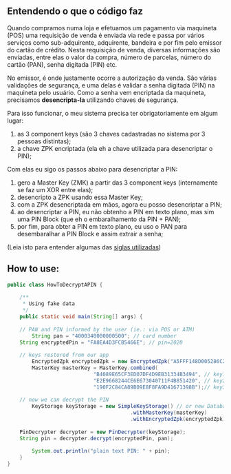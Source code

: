 Entendendo o que o código faz
-----------------------------
Quando compramos numa loja e efetuamos um pagamento via maquineta (POS) uma requisição de venda é enviada via rede e passa por vários serviços como sub-adquirente, adquirente, bandeira e por fim pelo emissor do cartão de crédito. Nesta requisição de venda, diversas informações são enviadas, entre elas o valor da compra, número de parcelas, número do cartão (PAN), senha digitada (PIN) etc.

No emissor, é onde justamente ocorre a autorização da venda. São várias validações de segurança, e uma delas é validar a senha digitada (PIN) na maquineta pelo usuário. Como a senha vem encriptada da maquineta, precisamos **desencripta-la** utilizando chaves de segurança.

Para isso funcionar, o meu sistema precisa ter obrigatoriamente em algum lugar:
1. as 3 component keys (são 3 chaves cadastradas no sistema por 3 pessoas distintas);
2. a chave ZPK encriptada (ela eh a chave utilizada para desencriptar o PIN);

Com elas eu sigo os passos abaixo para desencriptar a PIN:
1. gero a Master Key (ZMK) a partir das 3 component keys (internamente se faz um XOR entre elas);
2. desencripto a ZPK usando essa Master Key;
3. com a ZPK desencriptada em mãos, agora eu posso desencriptar a PIN;
4. ao desencriptar a PIN, eu não obtenho a PIN em texto plano, mas sim uma PIN Block (que eh o embaralhamento da PIN + PAN);
5. por fim, para obter a PIN em texto plano, eu uso o PAN para desembaralhar a PIN Block e assim extrair a senha;

(Leia isto para entender algumas das [siglas utilizadas](http://netzts.in/retail-payments-domain/hsm-lmk-zmk-tmk-pvk-cvk/))

## How to use:

```java
public class HowToDecryptAPIN {
 
    /**
     * Using fake data
     */
    public static void main(String[] args) {
    
	// PAN and PIN informed by the user (ie.: via POS or ATM)
        String pan = "4000340000000500"; // card number
	String encryptedPin = "FA8EA4D3FCB5466E"; // pin=2020
        
	// keys restored from our app
        EncryptedZpk encryptedZpk = new EncryptedZpk("A5FFF148D005286C2CAA46B785FCDD02");
        MasterKey masterKey = MasterKey.combined(
                            "B4089E65CF3ED07DF4D9EB31334B3494", // key1
                            "E2E9668244CE6E673040711F4B851420", // key2
                            "190F2C84CA89B09E8F8FA9D41671398B");// key3
        
	// now we can decrypt the PIN
        KeyStorage keyStorage = new SimpleKeyStorage() // or new DatabaseKeyStorage();
                                        .withMasterKey(masterKey)
                                        .withEncryptedZpk(encryptedZpk);
	
	PinDecrypter decrypter = new PinDecrypter(keyStorage);
	String pin = decrypter.decrypt(encryptedPin, pan);
    
        System.out.println("plain text PIN: " + pin);
    }
}
```

